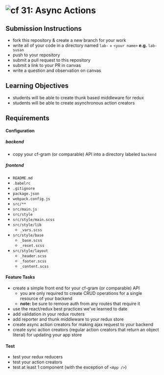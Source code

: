 ![cf](https://i.imgur.com/7v5ASc8.png) 31: Async Actions
======

## Submission Instructions
* fork this repository & create a new branch for your work
* write all of your code in a directory named `lab-` + `<your name>` **e.g.** `lab-susan`
* push to your repository
* submit a pull request to this repository
* submit a link to your PR in canvas
* write a question and observation on canvas

## Learning Objectives
* students will be able to create thunk based middleware for redux
* students will be able to create asynchronous action creators

## Requirements  
#### Configuration  

##### backend
* copy your cf-gram (or comparable) API into a directory labeled `backend`

##### frontend
* `README.md`
* `.babelrc`
* `.gitignore`
* `package.json`
* `webpack.config.js`
* `src/**`
* `src/main.js`
* `src/style`
* `src/style/main.scss`
* `src/style/lib`
  * `_vars.scss`
* `src/style/base`
  * `_base.scss`
  * `_reset.scss`
* `src/style/layout`
  * `_header.scss`
  * `_footer.scss`
  * `_content.scss`

#### Feature Tasks
* create a simple front end for your cf-gram (or comparable) API
  * you are only required to create CRUD operations for a single resource of your backend
  * **note:** be sure to remove auth from any routes that require it
* use the react/redux best practices we've learned to date
* add validation in your redux routers
* add reporter and thunk middleware to your redux store
* create async action creators for making ajax request to your backend
* create sync action creators (regular action creators that return an object literal) for updating your app store

#### Test
* test your redux reducers
* test your action creators
* test at least 1 component (with the exception of `<App />`)
